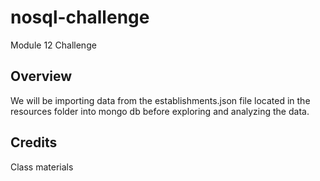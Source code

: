 # nosql-challenge

Module 12 Challenge

## Overview
We will be importing data from the establishments.json file located in the resources folder into mongo db before exploring and analyzing the data. 

## Credits
Class materials